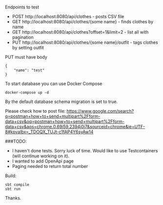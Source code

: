 Endpoints to test
- POST http://localhost:8080/api/clothes - posts CSV file
- GET http://localhost:8080/api/clothes/{some name} - finds clothes by name
- GET http://localhost:8080/api/clothes?offset=1&limit=2 - list all with pagination
- PUT http://localhost:8080/api/clothes/{some name}/outfit - tags clothes by setting outfit

PUT must have body
```
{
    "name": "test"
}
```

To start database you can use Docker Compose
```
docker-compose up -d
```
By the default database schema migration is set to true. 

Please check how to post file:
https://www.google.com/search?q=postman+how+to+send+multipart%2Fform-data+csv&oq=postman+how+to+send+multipart%2Fform-data+csv&aqs=chrome.0.69i59.2394j0j7&sourceid=chrome&ie=UTF-8#kpvalbx=_TDOQX_TUJt-c1fAP4Y6syAw14

###TODO:
- I haven't done tests. Sorry luck of time. Would like to use Testcontainers (will continue working on it).
- I wanted to add OpenApi page
- Paging needed to return total number

Build:
```
sbt compile
sbt run
```

Thanks.
